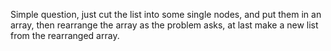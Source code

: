 Simple question, just cut the list into some single nodes, and put them in an array, then rearrange the array as the problem asks, at last make a new list from the rearranged array.